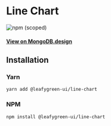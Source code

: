 
# Line Chart

![npm (scoped)](https://img.shields.io/npm/v/@leafygreen-ui/line-chart.svg)
#### [View on MongoDB.design](https://www.mongodb.design/component/line-chart/example/)

## Installation

### Yarn

```shell
yarn add @leafygreen-ui/line-chart
```

### NPM

```shell
npm install @leafygreen-ui/line-chart
```

